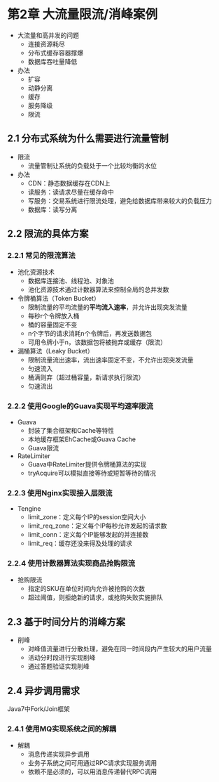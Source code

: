 

# 第2章 大流量限流/消峰案例

* 大流量和高并发的问题
  * 连接资源耗尽
  * 分布式缓存容器撑爆
  * 数据库吞吐量降低
* 办法
  * 扩容
  * 动静分离
  * 缓存
  * 服务降级
  * 限流

## 2.1 分布式系统为什么需要进行流量管制

* 限流
  * 流量管制让系统的负载处于一个比较均衡的水位
* 办法
  * CDN：静态数据缓存在CDN上
  * 读服务：读请求尽量在缓存命中
  * 写服务：交易系统进行限流处理，避免给数据库带来较大的负载压力
  * 数据库：读写分离

## 2.2 限流的具体方案

### 2.2.1 常见的限流算法

* 池化资源技术
  * 数据库连接池、线程池、对象池
  * 池化资源技术通过计数器算法来控制全局的总并发数
* 令牌桶算法（Token Bucket）
  * 限制流量的平均流量的**平均流入速率**，并允许出现突发流量
  * 每秒r个令牌放入桶
  * 桶的容量固定不变
  * n个字节的请求消耗n个令牌后，再发送数据包
  * 可用令牌小于n，该数据包将被抛弃或缓存（限流）
* 漏桶算法（Leaky Bucket）
  * 限制流量流出速率，流出速率固定不变，不允许出现突发流量
  * 匀速流入
  * 桶满则弃（超过桶容量，新请求执行限流）
  * 匀速流出
  
### 2.2.2 使用Google的Guava实现平均速率限流

* Guava
  * 封装了集合框架和Cache等特性
  * 本地缓存框架EhCache或Guava Cache
  * Guava限流
* RateLimiter
  * Guava中RateLimiter提供令牌桶算法的实现
  * tryAcquire可以模拟直接等待或短暂等待的情况

### 2.2.3 使用Nginx实现接入层限流

* Tengine
  * limit_zone：定义每个IP的session空间大小
  * limit_req_zone：定义每个IP每秒允许发起的请求数
  * limit_conn：定义每个IP能够发起的并连接数
  * limit_req：缓存还没来得及处理的请求

### 2.2.4 使用计数器算法实现商品抢购限流

* 抢购限流
  * 指定的SKU在单位时间内允许被抢购的次数
  * 超过阈值，则拒绝新的请求，或抢购失败实施排队

## 2.3 基于时间分片的消峰方案

* 削峰
  * 对峰值流量进行分散处理，避免在同一时间段内产生较大的用户流量
  * 活动分时段进行实现削峰
  * 通过答题验证实现削峰

## 2.4 异步调用需求

Java7中Fork/Join框架

### 2.4.1 使用MQ实现系统之间的解耦

* 解耦
  * 消息传递实现异步调用
  * 业务子系统之间可用通过RPC请求实现服务调用
  * 依赖不是必须的，可以用消息传递替代RPC调用